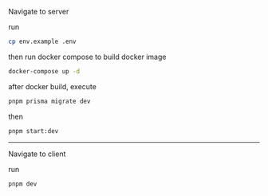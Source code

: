 Navigate to server

run
```bash 
cp env.example .env

```
then run docker compose to build docker image

```bash 
docker-compose up -d 
```

after docker build, execute
```bash
pnpm prisma migrate dev
```

then 
```bash
pnpm start:dev
```
---------------


Navigate to client

run
```bash
pnpm dev
```
